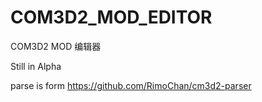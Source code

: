 # COM3D2_MOD_EDITOR
COM3D2 MOD 编辑器

Still in Alpha

parse is form https://github.com/RimoChan/cm3d2-parser
